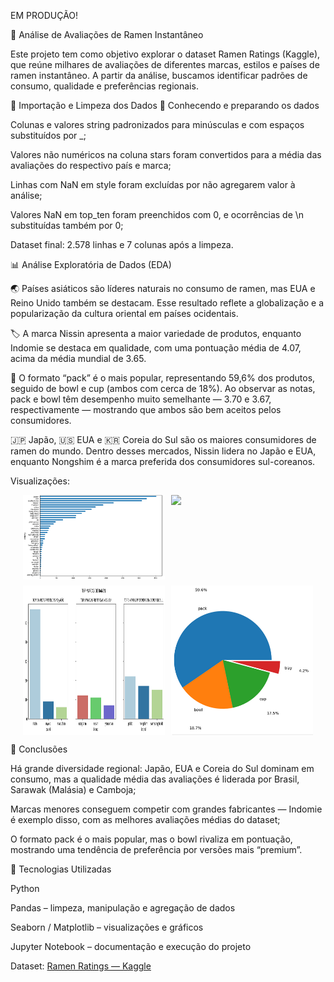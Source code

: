 
EM PRODUÇÃO!

🍜 Análise de Avaliações de Ramen Instantâneo

Este projeto tem como objetivo explorar o dataset Ramen Ratings (Kaggle), que reúne milhares de avaliações de diferentes marcas, estilos e países de ramen instantâneo.
A partir da análise, buscamos identificar padrões de consumo, qualidade e preferências regionais.

🧹 Importação e Limpeza dos Dados
🔎 Conhecendo e preparando os dados

Colunas e valores string padronizados para minúsculas e com espaços substituídos por _;

Valores não numéricos na coluna stars foram convertidos para a média das avaliações do respectivo país e marca;

Linhas com NaN em style foram excluídas por não agregarem valor à análise;

Valores NaN em top_ten foram preenchidos com 0, e ocorrências de \n substituídas também por 0;

Dataset final: 2.578 linhas e 7 colunas após a limpeza.

📊 Análise Exploratória de Dados (EDA)

🌏 Países asiáticos são líderes naturais no consumo de ramen, mas EUA e Reino Unido também se destacam.
Esse resultado reflete a globalização e a popularização da cultura oriental em países ocidentais.

🏷️ A marca Nissin apresenta a maior variedade de produtos, enquanto Indomie se destaca em qualidade, com uma pontuação média de 4.07, acima da média mundial de 3.65.

🍥 O formato “pack” é o mais popular, representando 59,6% dos produtos, seguido de bowl e cup (ambos com cerca de 18%).
Ao observar as notas, pack e bowl têm desempenho muito semelhante — 3.70 e 3.67, respectivamente — mostrando que ambos são bem aceitos pelos consumidores.

🇯🇵 Japão, 🇺🇸 EUA e 🇰🇷 Coreia do Sul são os maiores consumidores de ramen do mundo.
Dentro desses mercados, Nissin lidera no Japão e EUA, enquanto Nongshim é a marca preferida dos consumidores sul-coreanos.

Visualizações:
<div style="display: flex; justify-content: center; flex-wrap: wrap; gap: 10px;">
  <img src="img/popularidade_ramen.png" width="45%">
  <img src="img/país_melhor_val.png" width="45%">
  <img src="img/jp_usa_co.png" width="45%">
  <img src="img/popularidade_formato.png" width="45%">
</div>

🧠 Conclusões

Há grande diversidade regional: Japão, EUA e Coreia do Sul dominam em consumo, mas a qualidade média das avaliações é liderada por Brasil, Sarawak (Malásia) e Camboja;

Marcas menores conseguem competir com grandes fabricantes — Indomie é exemplo disso, com as melhores avaliações médias do dataset;

O formato pack é o mais popular, mas o bowl rivaliza em pontuação, mostrando uma tendência de preferência por versões mais “premium”.

🧩 Tecnologias Utilizadas

Python

Pandas – limpeza, manipulação e agregação de dados

Seaborn / Matplotlib – visualizações e gráficos

Jupyter Notebook – documentação e execução do projeto

Dataset: [Ramen Ratings — Kaggle](https://www.kaggle.com/residentmario/ramen-ratings)
